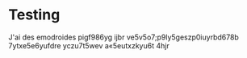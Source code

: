 # Testing
J'ai des emodroides pigf986yg ijbr ve5v5o7;p9ly5geszp0iuyrbd678b 7ytxe5e6yufdre yczu7t5wev a«5eutxzkyu6t 4hjr
